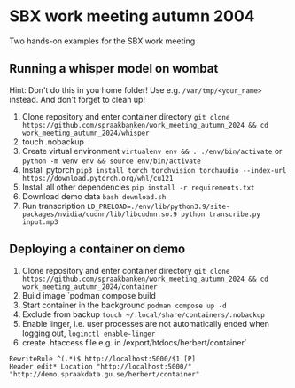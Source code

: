 # SBX work meeting autumn 2004

Two hands-on examples for the SBX work meeting

## Running a whisper model on wombat
Hint: Don't do this in you home folder! Use e.g. `/var/tmp/<your_name>` instead. And don't forget to clean up!

1. Clone repository and enter container directory `git clone https://github.com/spraakbanken/work_meeting_autumn_2024 && cd work_meeting_autumn_2024/whisper`
2. touch .nobackup
3. Create virtual environment `virtualenv env && . ./env/bin/activate` or `python -m venv env && source env/bin/activate`
4. Install pytorch `pip3 install torch torchvision torchaudio --index-url https://download.pytorch.org/whl/cu121`
5. Install all other dependencies `pip install -r requirements.txt`
6. Download demo data `bash download.sh`
7. Run transcription `LD_PRELOAD=./env/lib/python3.9/site-packages/nvidia/cudnn/lib/libcudnn.so.9 python transcribe.py input.mp3`
   
## Deploying a container on demo

1. Clone repository and enter container directory `git clone https://github.com/spraakbanken/work_meeting_autumn_2024 && cd work_meeting_autumn_2024/container`
3. Build image `podman compose build
4. Start container in the background `podman compose up -d`
5. Exclude from backup `touch ~/.local/share/containers/.nobackup`
6. Enable linger, i.e. user processes are not automatically ended when logging out, `loginctl enable-linger`
7. create .htaccess file e.g. in /export/htdocs/herbert/container`
```
RewriteRule ^(.*)$ http://localhost:5000/$1 [P]
Header edit* Location "http://localhost:5000/" "http://demo.spraakdata.gu.se/herbert/container"
```
